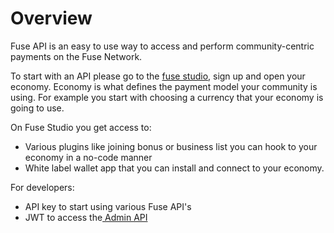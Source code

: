 # Overview

Fuse API is an easy to use way to access and perform community-centric payments on the Fuse Network.

To start with an API please go to the [fuse studio](https://studio.fuse.io), sign up and open your economy. Economy is what defines the payment model your community is using. For example you start with choosing a currency that your economy is going to use.

On Fuse Studio you get access to:

* Various plugins like joining bonus or business list you can hook to your economy in a no-code manner
* White label wallet app that you can install and connect to your economy.

For developers:

* API key to start using various Fuse API's
* JWT to access the[ Admin API](admin-api.md)



